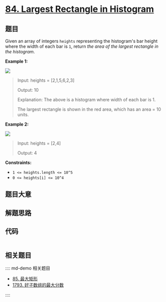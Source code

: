 # [84. Largest Rectangle in Histogram](https://leetcode.com/problems/largest-rectangle-in-histogram/)

## 题目

Given an array of integers `heights` representing the histogram's bar height
where the width of each bar is `1`, return _the area of the largest rectangle
in the histogram_.

**Example 1:**

![](https://assets.leetcode.com/uploads/2021/01/04/histogram.jpg)

> Input: heights = [2,1,5,6,2,3]
>
> Output: 10
>
> Explanation: The above is a histogram where width of each bar is 1.
>
> The largest rectangle is shown in the red area, which has an area = 10 units.

**Example 2:**

![](https://assets.leetcode.com/uploads/2021/01/04/histogram-1.jpg)

> Input: heights = [2,4]
>
> Output: 4

**Constraints:**

- `1 <= heights.length <= 10^5`
- `0 <= heights[i] <= 10^4`

## 题目大意

## 解题思路

## 代码

```javascript

```

## 相关题目

:::: md-demo 相关题目

- [85. 最大矩形](https://leetcode.com/problems/maximal-rectangle)
- [1793. 好子数组的最大分数](https://leetcode.com/problems/maximum-score-of-a-good-subarray)

::::
